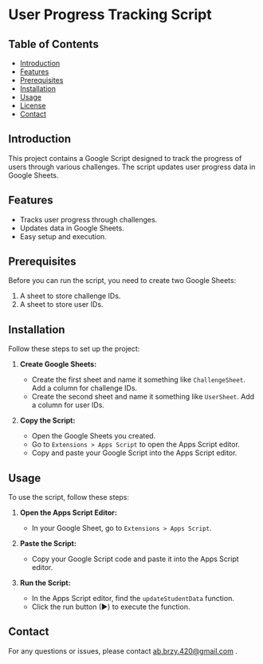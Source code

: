 # User Progress Tracking Script

## Table of Contents
- [Introduction](#introduction)
- [Features](#features)
- [Prerequisites](#prerequisites)
- [Installation](#installation)
- [Usage](#usage)
- [License](#license)
- [Contact](#contact)

## Introduction
This project contains a Google Script designed to track the progress of users through various challenges. The script updates user progress data in Google Sheets.

## Features
- Tracks user progress through challenges.
- Updates data in Google Sheets.
- Easy setup and execution.

## Prerequisites
Before you can run the script, you need to create two Google Sheets:
1. A sheet to store challenge IDs.
2. A sheet to store user IDs.

## Installation
Follow these steps to set up the project:

1. **Create Google Sheets:**
    - Create the first sheet and name it something like `ChallengeSheet`. Add a column for challenge IDs.
    - Create the second sheet and name it something like `UserSheet`. Add a column for user IDs.

2. **Copy the Script:**
    - Open the Google Sheets you created.
    - Go to `Extensions > Apps Script` to open the Apps Script editor.
    - Copy and paste your Google Script into the Apps Script editor.

## Usage
To use the script, follow these steps:

1. **Open the Apps Script Editor:**
    - In your Google Sheet, go to `Extensions > Apps Script`.

2. **Paste the Script:**
    - Copy your Google Script code and paste it into the Apps Script editor.

3. **Run the Script:**
    - In the Apps Script editor, find the `updateStudentData` function.
    - Click the run button (►) to execute the function.


## Contact
For any questions or issues, please contact ab.brzy.420@gmail.com .
